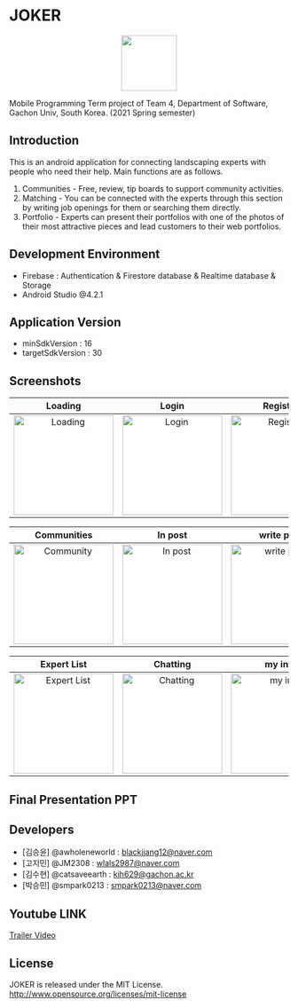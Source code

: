 # JOKER
<center><img src="https://user-images.githubusercontent.com/50789540/120122732-80f2cf00-c1e5-11eb-835e-803b8695d3d3.png" width="100" height="100"></center>

Mobile Programming Term project of Team 4, Department of Software, Gachon Univ, South Korea. (2021 Spring semester)<br />

## Introduction
This is an android application for connecting landscaping experts with people who need their help.
Main functions are as follows.
1. Communities - Free, review, tip boards to support community activities.
2. Matching - You can be connected with the experts through this section by writing job openings for them or searching them directly.
3. Portfolio - Experts can present their portfolios with one of the photos of their most attractive pieces and lead customers to their web portfolios.

## Development Environment
- Firebase : Authentication & Firestore database & Realtime database & Storage
- Android Studio @4.2.1

## Application Version
- minSdkVersion : 16
- targetSdkVersion : 30

## Screenshots

Loading           |  Login    |  Register  |  Home
:-------------------------:|:-------------------------:|:-------------------------:|:-------------------------:
<img src="https://user-images.githubusercontent.com/50789540/120122915-d8de0580-c1e6-11eb-88de-aa7f44b53104.jpg" width="180px" title="Loading" alt="Loading"></img>  |  <img src="https://user-images.githubusercontent.com/50789540/120122989-6b7ea480-c1e7-11eb-814b-7f336b1477bf.jpg" width="180px" title="Login" alt="Login"></img>  |  <img src="https://user-images.githubusercontent.com/50789540/120123119-fd86ad00-c1e7-11eb-9d18-0def38ae2e00.jpg" width="180px" title="Register" alt="Register"></img>  |  <img src="https://user-images.githubusercontent.com/50789540/120123153-2f980f00-c1e8-11eb-98f3-7988b5d132d1.jpg" width="180px" title="Home" alt="Home"></img>


Communities           |  In post    |  write post  |  matching
:-------------------------:|:-------------------------:|:-------------------------:|:-------------------------:
<img src="https://user-images.githubusercontent.com/50789540/120123203-7980f500-c1e8-11eb-81a8-91e889d65baf.jpg" width="180px" title="Community" alt="Community"></img>  |  <img src="https://user-images.githubusercontent.com/50789540/120123213-83a2f380-c1e8-11eb-9a07-44c58ed88bd1.jpg" width="180px" title="In post" alt="In post"></img>  |  <img src="https://user-images.githubusercontent.com/50789540/120123217-86054d80-c1e8-11eb-82e3-644d098bcebc.jpg" width="180px" title="write post" alt="write post"></img>  |  <img src="https://user-images.githubusercontent.com/50789540/120123218-8867a780-c1e8-11eb-958c-215ce6da1e8a.jpg" width="180px" title="matching" alt="matching"></img>

Expert List           |  Chatting    |  my info  |  Portfolio
:-------------------------:|:-------------------------:|:-------------------------:|:-------------------------:
<img src="https://user-images.githubusercontent.com/50789540/120123287-eac0a800-c1e8-11eb-91c8-d2a98ed4fb8f.jpg" width="180px" title="Expert List" alt="Expert List"></img>  |  <img src="https://user-images.githubusercontent.com/50789540/120123292-f2804c80-c1e8-11eb-953d-dfd240b2166e.jpg" width="180px" title="Chatting" alt="Chatting"></img>  |  <img src="https://user-images.githubusercontent.com/50789540/120123300-ff04a500-c1e8-11eb-885d-382ea1f84ffe.jpg" width="180px" title="my info" alt="my info"></img>  |  <img src="https://user-images.githubusercontent.com/50789540/120123305-02982c00-c1e9-11eb-8cc8-72b24a85466a.jpg" width="180px" title="Portfolio" alt="Portfolio"></img>



## Final Presentation PPT


## Developers
* [김승윤] @awholeneworld : blackjjang12@naver.com
* [고지민] @JM2308 : wlals2987@naver.com
* [김수현] @catsaveearth : kih629@gachon.ac.kr
* [박승민] @smpark0213 : smpark0213@naver.com

## Youtube LINK
[Trailer Video](https://youtu.be/oashEO3fT5A)

## License
JOKER is released under the MIT License. http://www.opensource.org/licenses/mit-license
